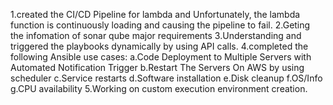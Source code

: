 1.created the CI/CD Pipeline for lambda 
and Unfortunately, the lambda function is continuously loading and causing the pipeline to fail.
2.Geting the infomation of sonar qube major requirements
3.Understanding and triggered the playbooks dynamically by using API calls.
4.completed the following Ansible use cases:
  a.Code Deployment to Multiple Servers with Automated Notification Trigger
  b.Restart The Servers On AWS by using scheduler
  c.Service restarts
  d.Software installation
  e.Disk cleanup
  f.OS/Info
  g.CPU availability
5.Working on custom execution environment creation.
